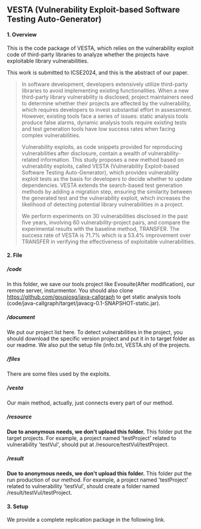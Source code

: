 ## VESTA (Vulnerability Exploit-based Software Testing Auto-Generator)



#### 1. Overview

This is the code package of VESTA, which relies on the vulnerability exploit code of third-party libraries to analyze whether the projects have exploitable library vulnerabilities. 

This work is submitted to ICSE2024, and this is the abstract of our paper.

> In software development, developers extensively utilize third-party libraries to avoid implementing existing functionalities. When a new third-party library vulnerability is disclosed, project maintainers need to determine whether their projects are affected by the vulnerability, which requires developers to invest substantial effort in assessment. However, existing tools face a series of issues: static analysis tools produce false alarms, dynamic analysis tools require existing tests and test generation tools have low success rates when facing complex vulnerabilities.
>
> Vulnerability exploits, as code snippets provided for reproducing vulnerabilities after disclosure, contain a wealth of vulnerability-related information. This study proposes a new method based on vulnerability exploits, called VESTA (Vulnerability Exploit-based Software Testing Auto-Generator), which provides vulnerability exploit tests as the basis for developers to decide whether to update dependencies. VESTA extends the search-based test generation methods by adding a migration step, ensuring the similarity between the generated test and the vulnerability exploit, which increases the likelihood of detecting potential library vulnerabilities in a project.
>
> We perform experiments on 30 vulnerabilities disclosed in the past five years, involving 60 vulnerability-project pairs, and compare the experimental results with the baseline method, TRANSFER. The success rate of VESTA is 71.7\% which is a 53.4\% improvement over TRANSFER in verifying the effectiveness of exploitable vulnerabilities. 



#### 2. File

##### /code

In this folder, we save our tools project like Evosuite(After modification), our remote server, insturmentor. You should also clone https://github.com/gousiosg/java-callgraph to get static analysis tools (code/java-callgraph/target/javacg-0.1-SNAPSHOT-static.jar).

##### /document

We put our project list here. To detect vulnerabilities in the project, you should download the specific version project and put it in to target folder as our readme. We also put the setup file (info.txt, VESTA.sh) of the projects.

##### /files

There are some files used by the exploits.

##### /vesta

Our main method, actually, just connects every part of our method.

##### /resource

**Due to anonymous needs, we don't upload this folder.**
This folder put the target projects. For example, a project named 'testProject' related to vulnerability 'testVul', should put at /resource/testVul/testProject.

##### /result

**Due to anonymous needs, we don't upload this folder.**
This folder put the run production of our method. For example, a project named 'testProject' related to vulnerability 'testVul', should create a folder named  /result/testVul/testProject.



#### 3. Setup

We provide a complete replication package in the following link.
